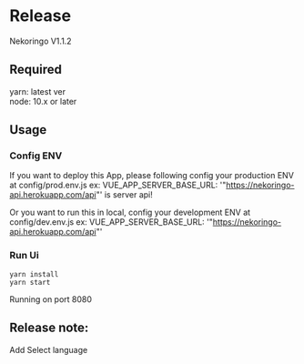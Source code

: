# Release

Nekoringo V1.1.2

## Required

yarn: latest ver <br />
node: 10.x or later

## Usage

### Config ENV

If you want to deploy this App, please following config your production ENV at config/prod.env.js
ex: VUE_APP_SERVER_BASE_URL: '"https://nekoringo-api.herokuapp.com/api"'
is server api!

Or you want to run this in local, config your development ENV at config/dev.env.js
ex: VUE_APP_SERVER_BASE_URL: '"https://nekoringo-api.herokuapp.com/api"'

### Run Ui

```
yarn install
yarn start
```

Running on port 8080

## Release note:

Add Select language
